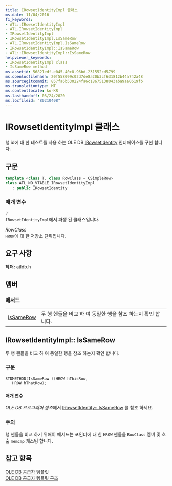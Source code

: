 ```yaml
---
title: IRowsetIdentityImpl 클래스
ms.date: 11/04/2016
f1_keywords:
- ATL::IRowsetIdentityImpl
- ATL.IRowsetIdentityImpl
- IRowsetIdentityImpl
- IRowsetIdentityImpl.IsSameRow
- ATL.IRowsetIdentityImpl.IsSameRow
- IRowsetIdentityImpl::IsSameRow
- ATL::IRowsetIdentityImpl::IsSameRow
helpviewer_keywords:
- IRowsetIdentityImpl class
- IsSameRow method
ms.assetid: 56821edf-e045-40c8-96bd-231552cd5799
ms.openlocfilehash: 20f558099c02d7de8a20b3cf631812b44a742a48
ms.sourcegitcommit: 857fa6b530224fa6c18675138043aba9aa0619fb
ms.translationtype: MT
ms.contentlocale: ko-KR
ms.lasthandoff: 03/24/2020
ms.locfileid: "80210408"
---
```

# <a name="irowsetidentityimpl-class"></a>IRowsetIdentityImpl 클래스

행 id에 대 한 테스트를 사용 하는 OLE DB [IRowsetIdentity](/previous-versions/windows/desktop/ms715913(v=vs.85)) 인터페이스를 구현 합니다.

## <a name="syntax"></a>구문

```cpp
template <class T, class RowClass = CSimpleRow>
class ATL_NO_VTABLE IRowsetIdentityImpl
   : public IRowsetIdentity
```

### <a name="parameters"></a>매개 변수

*T*<br/>
`IRowsetIdentityImpl`에서 파생 된 클래스입니다.

*RowClass*<br/>
`HROW`에 대 한 저장소 단위입니다.

## <a name="requirements"></a>요구 사항

**헤더:** atldb.h

## <a name="members"></a>멤버

### <a name="methods"></a>메서드

|||
|-|-|
|[IsSameRow](#issamerow)|두 행 핸들을 비교 하 여 동일한 행을 참조 하는지 확인 합니다.|

## <a name="irowsetidentityimplissamerow"></a><a name="issamerow"></a>IRowsetIdentityImpl:: IsSameRow

두 행 핸들을 비교 하 여 동일한 행을 참조 하는지 확인 합니다.

### <a name="syntax"></a>구문

```cpp
STDMETHOD(IsSameRow )(HROW hThisRow,
   HROW hThatRow);
```

#### <a name="parameters"></a>매개 변수

*OLE DB 프로그래머 참조*에서 [IRowsetIdentity:: IsSameRow](/previous-versions/windows/desktop/ms719629(v=vs.85)) 를 참조 하세요.

### <a name="remarks"></a>주의

행 핸들을 비교 하기 위해이 메서드는 포인터에 대 한 `HROW` 핸들을 `RowClass` 멤버 및 호출 `memcmp` 캐스팅 합니다.

## <a name="see-also"></a>참고 항목

[OLE DB 공급자 템플릿](../../data/oledb/ole-db-provider-templates-cpp.md)<br/>
[OLE DB 공급자 템플릿 구조](../../data/oledb/ole-db-provider-template-architecture.md)
